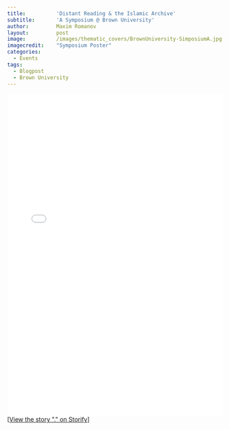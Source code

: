 ```yaml
---
title:			'Distant Reading & the Islamic Archive'
subtitle:		'A Symposium @ Brown University'
author:			Maxim Romanov
layout:			post
image:			/images/thematic_covers/BrownUniversity-SimposiumA.jpg
imagecredit:	"Symposium Poster"
categories:
  - Events
tags:
  - Blogpost
  - Brown University
---
```

<div class="storify"><iframe src="//storify.com/maximromanov/brown2015/embed?border=false" width="100%" height="750" frameborder="no" allowtransparency="true"></iframe><script src="//storify.com/maximromanov/brown2015.js?border=false"></script><noscript>[<a href="//storify.com/maximromanov/brown2015" target="_blank">View the story "." on Storify</a>]</noscript></div>